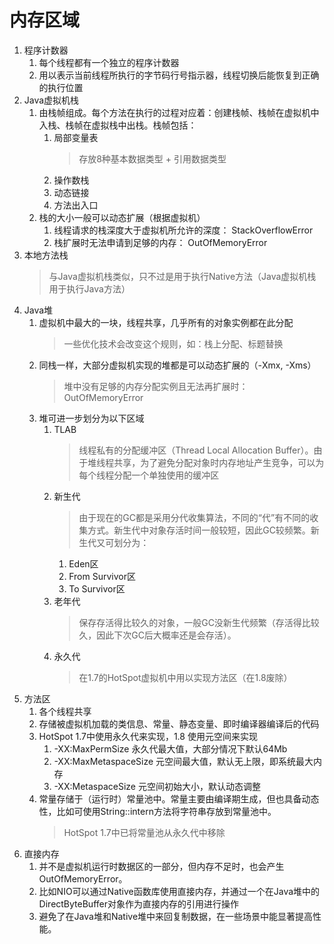 # 内存区域
1. 程序计数器
    1. 每个线程都有一个独立的程序计数器
    2. 用以表示当前线程所执行的字节码行号指示器，线程切换后能恢复到正确的执行位置
2. Java虚拟机栈
    1. 由栈帧组成。每个方法在执行的过程对应着：创建栈帧、栈帧在虚拟机中入栈、栈帧在虚拟栈中出栈。栈帧包括：
        1. 局部变量表
            > 存放8种基本数据类型 + 引用数据类型
        2. 操作数栈
        3. 动态链接
        4. 方法出入口
    2. 栈的大小一般可以动态扩展（根据虚拟机）
        1. 线程请求的栈深度大于虚拟机所允许的深度： StackOverflowError
        2. 栈扩展时无法申请到足够的内存： OutOfMemoryError
3. 本地方法栈
    > 与Java虚拟机栈类似，只不过是用于执行Native方法（Java虚拟机栈用于执行Java方法）
4. Java堆
    1. 虚拟机中最大的一块，线程共享，几乎所有的对象实例都在此分配
        > 一些优化技术会改变这个规则，如：栈上分配、标题替换
    2. 同栈一样，大部分虚拟机实现的堆都是可以动态扩展的（-Xmx, -Xms）
        > 堆中没有足够的内存分配实例且无法再扩展时： OutOfMemoryError
    3. 堆可进一步划分为以下区域
        1. TLAB
            > 线程私有的分配缓冲区（Thread Local Allocation Buffer）。由于堆线程共享，为了避免分配对象时内存地址产生竞争，可以为每个线程分配一个单独使用的缓冲区
        2. 新生代
            > 由于现在的GC都是采用分代收集算法，不同的“代”有不同的收集方式。新生代中对象存活时间一般较短，因此GC较频繁。新生代又可划分为：
            1. Eden区
            2. From Survivor区
            3. To Survivor区
        3. 老年代
            > 保存存活得比较久的对象，一般GC没新生代频繁（存活得比较久，因此下次GC后大概率还是会存活）。
        4. 永久代
            > 在1.7的HotSpot虚拟机中用以实现方法区（在1.8废除）
5. 方法区
    1. 各个线程共享
    2. 存储被虚拟机加载的类信息、常量、静态变量、即时编译器编译后的代码
    3. HotSpot 1.7中使用永久代来实现，1.8 使用元空间来实现
        1. -XX:MaxPermSize 永久代最大值，大部分情况下默认64Mb
        2. -XX:MaxMetaspaceSize 元空间最大值，默认无上限，即系统最大内存
        3. -XX:MetaspaceSize 元空间初始大小，默认动态调整
    4. 常量存储于（运行时）常量池中。常量主要由编译期生成，但也具备动态性，比如可使用String::intern方法将字符串存放到常量池中。
        > HotSpot 1.7中已将常量池从永久代中移除
6. 直接内存
    1. 并不是虚拟机运行时数据区的一部分，但内存不足时，也会产生OutOfMemoryError。
    2. 比如NIO可以通过Native函数库使用直接内存，并通过一个在Java堆中的DirectByteBuffer对象作为直接内存的引用进行操作
    3. 避免了在Java堆和Native堆中来回复制数据，在一些场景中能显著提高性能。